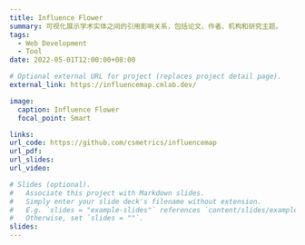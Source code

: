 ```yaml
---
title: Influence Flower
summary: 可视化展示学术实体之间的引用影响关系，包括论文、作者、机构和研究主题。
tags:
  - Web Development
  - Tool
date: 2022-05-01T12:00:00+08:00

# Optional external URL for project (replaces project detail page).
external_link: https://influencemap.cmlab.dev/

image:
  caption: Influence Flower
  focal_point: Smart

links:
url_code: https://github.com/csmetrics/influencemap
url_pdf:
url_slides:
url_video:

# Slides (optional).
#   Associate this project with Markdown slides.
#   Simply enter your slide deck's filename without extension.
#   E.g. `slides = "example-slides"` references `content/slides/example-slides.md`.
#   Otherwise, set `slides = ""`.
slides:
---
```

